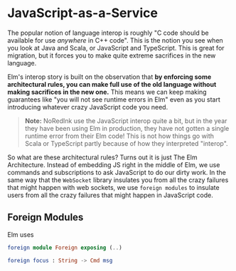 # JavaScript-as-a-Service

The popular notion of language interop is roughly "C code should be available for use *anywhere* in C++ code". This is the notion you see when you look at Java and Scala, or JavaScript and TypeScript. This is great for migration, but it forces you to make quite extreme sacrifices in the new language.

Elm's interop story is built on the observation that **by enforcing some architectural rules, you can make full use of the old language without making sacrifices in the new one.** This means we can keep making guarantees like "you will not see runtime errors in Elm" even as you start introducing whatever crazy JavaScript code you need.

> **Note:** NoRedInk use the JavaScript interop quite a bit, but in the year they have been using Elm in production, they have not gotten a single runtime error from their Elm code! This is not how things go with Scala or TypeScript partly because of how they interpreted "interop".

So what are these architectural rules? Turns out it is just The Elm Architecture. Instead of embedding JS right in the middle of Elm, we use commands and subscriptions to ask JavaScript to do our dirty work. In the same way that the `WebSocket` library insulates you from all the crazy failures that might happen with web sockets, we use `foreign modules` to insulate users from all the crazy failures that might happen in JavaScript code.

## Foreign Modules

Elm uses 

```elm
foreign module Foreign exposing (..)

foreign focus : String -> Cmd msg
```

